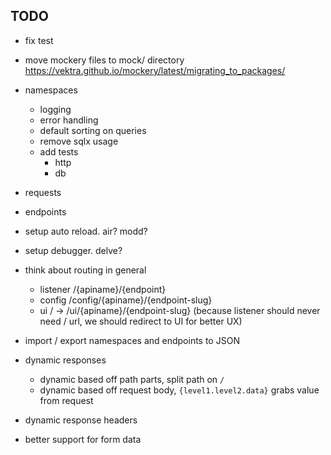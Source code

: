 ## TODO

- fix test
- move mockery files to  mock/ directory https://vektra.github.io/mockery/latest/migrating_to_packages/

- namespaces
  - logging
  - error handling
  - default sorting on queries
  - remove sqlx usage
  - add tests
    - http
    - db
- requests
- endpoints

- setup auto reload. air? modd?
- setup debugger. delve?

- think about routing in general
    - listener /{apiname}/{endpoint}
    - config /config/{apiname}/{endpoint-slug}
    - ui / -> /ui/{apiname}/{endpoint-slug} (because listener should never need / url, we should redirect to UI for better UX)

 - import / export namespaces and endpoints to JSON

 - dynamic responses
   - dynamic based off path parts, split path on `/`
   - dynamic based off request body, `{level1.level2.data}` grabs value from request

 - dynamic response headers
 - better support for form data